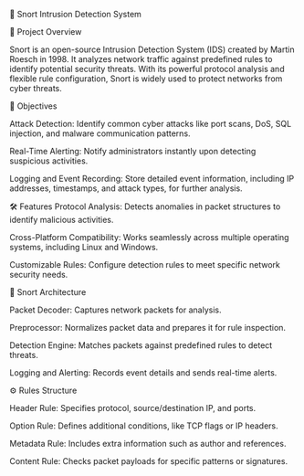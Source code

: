 🚀 Snort Intrusion Detection System

📌 Project Overview

Snort is an open-source Intrusion Detection System (IDS) created by Martin Roesch in 1998. It analyzes network traffic against predefined rules to identify potential security threats. With its powerful protocol analysis and flexible rule configuration, Snort is widely used to protect networks from cyber threats.

🎯 Objectives

Attack Detection: Identify common cyber attacks like port scans, DoS, SQL injection, and malware communication patterns.

Real-Time Alerting: Notify administrators instantly upon detecting suspicious activities.

Logging and Event Recording: Store detailed event information, including IP addresses, timestamps, and attack types, for further analysis.

🛠️ Features
Protocol Analysis: Detects anomalies in packet structures to identify malicious activities.

Cross-Platform Compatibility: Works seamlessly across multiple operating systems, including Linux and Windows.

Customizable Rules: Configure detection rules to meet specific network security needs.

🧩 Snort Architecture

Packet Decoder: Captures network packets for analysis.

Preprocessor: Normalizes packet data and prepares it for rule inspection.

Detection Engine: Matches packets against predefined rules to detect threats.

Logging and Alerting: Records event details and sends real-time alerts.

⚙️ Rules Structure

Header Rule: Specifies protocol, source/destination IP, and ports.

Option Rule: Defines additional conditions, like TCP flags or IP headers.

Metadata Rule: Includes extra information such as author and references.

Content Rule: Checks packet payloads for specific patterns or signatures.
